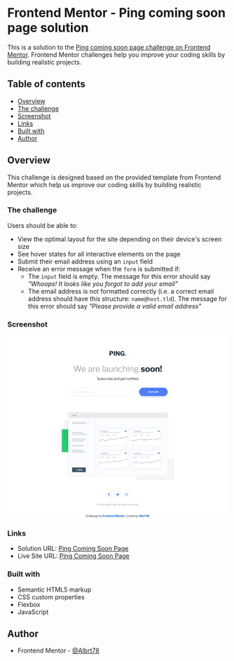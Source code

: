 # Frontend Mentor - Ping coming soon page solution

This is a solution to the [Ping coming soon page challenge on Frontend Mentor](https://www.frontendmentor.io/challenges/ping-single-column-coming-soon-page-5cadd051fec04111f7b848da). Frontend Mentor challenges help you improve your coding skills by building realistic projects.

## Table of contents

-   [Overview](#overview)
-   [The challenge](#the-challenge)
-   [Screenshot](#screenshot)
-   [Links](#links)
-   [Built with](#built-with)
-   [Author](#author)

## Overview

This challenge is designed based on the provided template from Frontend Mentor which help us improve our coding skills by building realistic projects.

### The challenge

Users should be able to:

-   View the optimal layout for the site depending on their device's screen size
-   See hover states for all interactive elements on the page
-   Submit their email address using an `input` field
-   Receive an error message when the `form` is submitted if:
    -   The `input` field is empty. The message for this error should say _"Whoops! It looks like you forgot to add your email"_
    -   The email address is not formatted correctly (i.e. a correct email address should have this structure: `name@host.tld`). The message for this error should say _"Please provide a valid email address"_

### Screenshot

![Ping Coming Soon Page](./images/Ping_coming_soon_page_screenshot.png)

### Links

-   Solution URL: [Ping Coming Soon Page](https://github.com/Albrt78/pingcomingsoon.github.io)
-   Live Site URL: [Ping Coming Soon Page](https://albrt78.github.io/pingcomingsoon.github.io/)

### Built with

-   Semantic HTML5 markup
-   CSS custom properties
-   Flexbox
-   JavaScript

## Author

-   Frontend Mentor - [@Albrt78](https://www.frontendmentor.io/profile/Albrt78)
